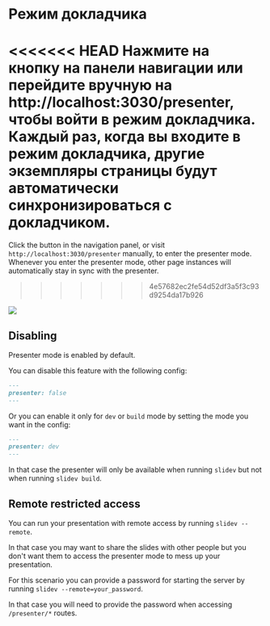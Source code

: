 # Режим докладчика

<<<<<<< HEAD
Нажмите на кнопку <carbon-user-speaker class = "inline-icon-btn" /> на панели навигации или перейдите вручную на http://localhost:3030/presenter, чтобы войти в режим докладчика. Каждый раз, когда вы входите в режим докладчика, другие экземпляры страницы будут автоматически синхронизироваться с докладчиком.
=======
Click the <carbon-user-speaker class="inline-icon-btn"/> button in the navigation panel, or visit `http://localhost:3030/presenter` manually, to enter the presenter mode. Whenever you enter the presenter mode, other page instances will automatically stay in sync with the presenter.
>>>>>>> 4e57682ec2fe54d52df3a5f3c93d9254da17b926

![](/screenshots/presenter-mode.png)

## Disabling

Presenter mode is enabled by default.

You can disable this feature with the following config:

```md
---
presenter: false
---
```

Or you can enable it only for `dev` or `build` mode by setting the mode you want in the config:
```md
---
presenter: dev
---
```
In that case the presenter will only be available when running `slidev` but not when running `slidev build`.

## Remote restricted access

You can run your presentation with remote access by running `slidev --remote`.

In that case you may want to share the slides with other people but you don't want them to access the presenter mode to mess up your presentation.

For this scenario you can provide a password for starting the server by running `slidev --remote=your_password`.

In that case you will need to provide the password when accessing `/presenter/*` routes.
